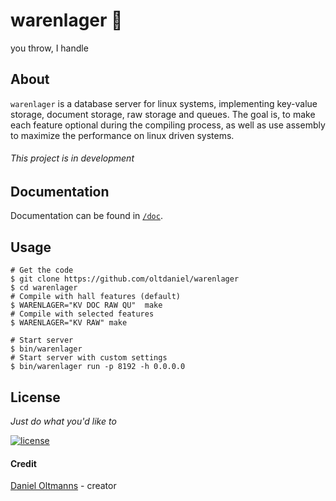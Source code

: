 # warenlager :office:

you throw, I handle

## About

`warenlager` is a database server for linux systems, implementing key-value
storage, document storage, raw storage and queues. The goal is, to make each
feature optional during the compiling process, as well as use assembly to
maximize the performance on linux driven systems.

###### This project is in development

## Documentation

Documentation can be found in [`/doc`](https://github.com/oltdaniel/warenlager/blob/master/doc/README.md).

## Usage

```shell
# Get the code
$ git clone https://github.com/oltdaniel/warenlager
$ cd warenlager
# Compile with hall features (default)
$ WARENLAGER="KV DOC RAW QU"  make
# Compile with selected features
$ WARENLAGER="KV RAW" make
```

```shell
# Start server
$ bin/warenlager
# Start server with custom settings
$ bin/warenlager run -p 8192 -h 0.0.0.0
```

## License

_Just do what you'd like to_

[![license](https://img.shields.io/badge/license-MIT-blue.svg)](https://github.com/oltdaniel/warenlager/blob/master/LICENSE)

#### Credit

[Daniel Oltmanns](https://github.com/oltdaniel) - creator
